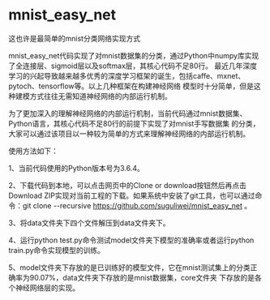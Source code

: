 # mnist_easy_net
这也许是最简单的mnist分类网络实现方式

mnist_easy_net代码实现了对mnist数据集的分类，通过Python中numpy库实现了全连接层、sigmoid层以及softmax层，其核心代码不足80行。
最近几年深度学习的兴起导致越来越多优秀的深度学习框架的诞生，包括caffe、mxnet、pytoch、tensorflow等。以上几种框架在构建神经网络
模型时十分简单，但是这种建模方式往往无需知道神经网络的内部运行机制。

为了更加深入的理解神经网络的内部运行机制，当前代码通过mnist数据集、Python语言，其核心代码不足80行的前提下实现了对mnist手写数据集
的分类，大家可以通过该项目以一种较为简单的方式来理解神经网络的内部运行机制。

使用方法如下：

1、当前代码使用的Python版本号为3.6.4。

2、下载代码到本地，可以点击网页中的Clone or download按钮然后再点击Download ZIP实现对当前工程的下载。如果系统中安装了git工具，也可以通过命令：git clone --recursive https://github.com/suguliwei/mnist_easy_net 。

3、将data文件夹下四个文件解压到data文件夹下。

4、运行python test.py命令测试model文件夹下模型的准确率或者运行python train.py命令实现模型的训练。

5、model文件夹下存放的是已训练好的模型文件，它在mnist测试集上的分类正确率为90.07%，data文件夹下存放的是mnist数据集，core文件夹
下存放的是各个神经网络层的实现。

